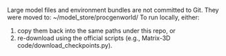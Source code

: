 Large model files and environment bundles are not committed to Git.
They were moved to: ~/model_store/procgenworld/<same-subpath>
To run locally, either:
1) copy them back into the same paths under this repo, or
2) re-download using the official scripts (e.g., Matrix-3D code/download_checkpoints.py).
